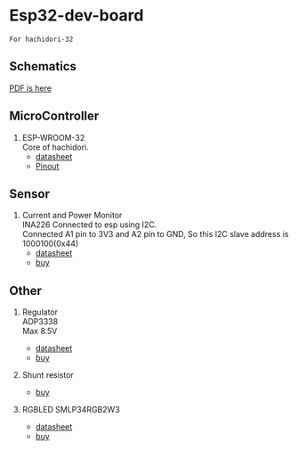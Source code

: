 # Esp32-dev-board
    For hachidori-32

## Schematics  
[PDF is here](https://github.com/DCoJA/hachidori/blob/hachidori-rc1.0/hachidori-32/hachidori.pdf)  

## MicroController
1. ESP-WROOM-32  
    Core of hachidori. 
    * [datasheet](https://espressif.com/sites/default/files/documentation/esp_wroom_32_datasheet_en.pdf)
    * [Pinout](http://files.linuxgizmos.com/espressif_espwroom32_details.jpg)  

## Sensor  
1. Current and Power Monitor  
    INA226
    Connected to esp using I2C.  
    Connected A1 pin to 3V3 and A2 pin to GND, So this I2C slave address is 1000100(0x44)
    * [datasheet](http://www.ti.com/lit/ds/symlink/ina226.pdf)
    * [buy](http://www.digikey.jp/product-detail/ja/texas-instruments/INA226AIDGSR/296-29034-1-ND/2687118)

## Other
1. Regulator  
    ADP3338  
    Max 8.5V  
    * [datasheet](http://www.analog.com/media/jp/technical-documentation/data-sheets/ADP3338_jp.pdf)
    * [buy](http://www.digikey.jp/product-detail/ja/analog-devices-inc/ADP3338AKCZ-5-R7/ADP3338AKCZ-5-R7CT-ND/1007369)

2. Shunt resistor
    * [buy](http://www.digikey.jp/product-detail/ja/rohm-semiconductor/PMR18EZPFV2L00/RHM.002ALCT-ND/2094243)

3. RGBLED
    SMLP34RGB2W3 
    * [datasheet](http://www.rohm.com/web/global/datasheet/SMLP34RGB2W)
    * [buy](http://www.digikey.jp/product-detail/ja/rohm-semiconductor/SMLP34RGB2W3/SMLP34RGB2W3CT-ND/2921110)

